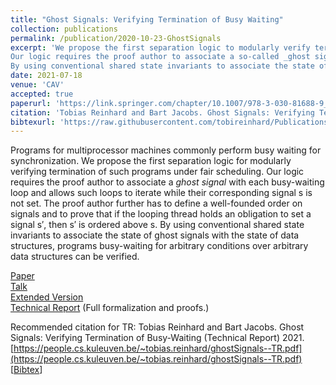 ```yaml
---
title: "Ghost Signals: Verifying Termination of Busy Waiting"
collection: publications
permalink: /publication/2020-10-23-GhostSignals
excerpt: 'We propose the first separation logic to modularly verify termination of busy-waiting.
Our logic requires the proof author to associate a so-called _ghost signal_ with each busy-waiting loop and allows such loops to iterate while their corresponding signal is not set.
By using conventional shared state invariants to associate the state of ghost signals with the state of data structures, programs busy-waiting for arbitrary conditions over arbitrary data structures can be verified.'
date: 2021-07-18
venue: 'CAV'
accepted: true
paperurl: 'https://link.springer.com/chapter/10.1007/978-3-030-81688-9_2'
citation: 'Tobias Reinhard and Bart Jacobs. Ghost Signals: Verifying Termination of Busy-Waiting (Extended Version). 2021.'
bibtexurl: 'https://raw.githubusercontent.com/tobireinhard/Publications/master/papers/ghostSignals.bib'
---
```


Programs for multiprocessor machines commonly perform busy waiting for synchronization.
We propose the first separation logic for modularly verifying termination of such programs under fair scheduling.
Our logic requires the proof author to associate a _ghost signal_ with each busy-waiting loop and allows such loops to iterate while their corresponding signal s is not set.
The proof author further has to define a well-founded order on signals and to prove that if the looping thread holds an obligation to set a signal s′, then s′ is ordered above s.
By using conventional shared state invariants to associate the state of ghost signals with the state of data structures, programs busy-waiting for arbitrary conditions over arbitrary data structures can be verified.


[Paper](https://link.springer.com/chapter/10.1007/978-3-030-81688-9_2)  
[Talk](https://ucl-pplv.github.io/CAV21/poster_P_158/)  
[Extended Version](https://arxiv.org/abs/2010.11762)  
[Technical Report](https://people.cs.kuleuven.be/~tobias.reinhard/ghostSignals--TR.pdf)
(Full formalization and proofs.)  


Recommended citation for TR: Tobias Reinhard and Bart Jacobs. Ghost Signals: Verifying Termination of Busy-Waiting (Technical Report) 2021. [https://people.cs.kuleuven.be/~tobias.reinhard/ghostSignals--TR.pdf](https://people.cs.kuleuven.be/~tobias.reinhard/ghostSignals--TR.pdf)  
[[Bibtex](https://raw.githubusercontent.com/tobireinhard/Publications/master/papers/ghostSignals.bib)]
